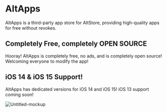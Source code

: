# AltApps
AltApps is a third-party app store for AltStore, providing high-quality apps for free without revokes.
## Completely Free, completely OPEN SOURCE
Hooray! AltApps is completely free, no ads, and is completely open source! Welcoming everyone to modify the app!
## iOS 14 & iOS 15 Support!
AltApps has dedicated versions for iOS 14 and iOS 15! iOS 13 support coming soon!


![Untitled-mockup](https://user-images.githubusercontent.com/88249105/133949736-0304d68e-c96f-43e3-a2a5-8d26a32c70e7.png)
